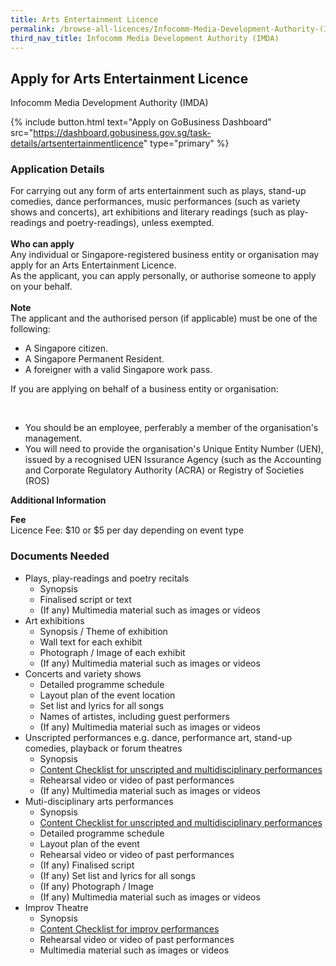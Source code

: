 ```yaml
---
title: Arts Entertainment Licence
permalink: /browse-all-licences/Infocomm-Media-Development-Authority-(IMDA)/Arts-Entertainment-Licence
third_nav_title: Infocomm Media Development Authority (IMDA)
---
```


## Apply for Arts Entertainment Licence

Infocomm Media Development Authority (IMDA)

{% include button.html text="Apply on GoBusiness Dashboard" src="https://dashboard.gobusiness.gov.sg/task-details/artsentertainmentlicence" type="primary" %}

<H3>Application Details</H3>

<p>For carrying out any form of arts entertainment such as plays, stand-up comedies, dance performances, music performances (such as variety shows and concerts), art exhibitions and literary readings (such as play-readings and poetry-readings), unless exempted.<br><br>
<b>Who can apply</b><br>
Any individual or Singapore-registered business entity or organisation may apply for an Arts Entertainment Licence.<br>
As the applicant, you can apply personally, or authorise someone to apply on your behalf.<br><br>
<b>Note</b><br>
The applicant and the authorised person (if applicable) must be one of the following:<br>
<ul>
<li>A Singapore citizen.</li>
<li>A Singapore Permanent Resident.</li>
<li>A foreigner with a valid Singapore work pass.</li>
</ul>
<p>If you are applying on behalf of a business entity or organisation:</p>
<br>
<ul>
<li>You should be an employee, perferably a member of the organisation's management.</li>
<li>You will need to provide the organisation's Unique Entity Number (UEN), issued by a recognised UEN Issurance Agency (such as the Accounting and Corporate Regulatory Authority (ACRA) or Registry of Societies (ROS)</li>
</ul>
</p>

<strong>Additional Information</strong>

<p><strong>Fee</strong><br />Licence Fee: $10 or $5 per day depending on event type</p>

<H3>Documents Needed</H3>

<ul>
<li>Plays, play-readings and poetry recitals
<ul>
<li>Synopsis</li>
<li>Finalised script or text</li>
<li>(If any) Multimedia material such as images or videos</li>
</ul>
</li>
<li>Art exhibitions
<ul>
<li>Synopsis / Theme of exhibition</li>
<li>Wall text for each exhibit</li>
<li>Photograph / Image of each exhibit</li>
<li>(If any) Multimedia material such as images or videos</li>
</ul>
</li>
<li>Concerts and variety shows
<ul>
<li>Detailed programme schedule</li>
<li>Layout plan of the event location</li>
<li>Set list and lyrics for all songs</li>
<li>Names of artistes, including guest performers</li>
<li>(If any) Multimedia material such as images or videos</li>
</ul>
</li>
<li>Unscripted performances e.g. dance, performance art, stand-up comedies, playback or forum theatres
<ul>
<li>Synopsis</li>
<li><a href="https://www.imda.gov.sg/-/media/imda/files/regulation-licensing-and-consultations/licensing/licenses/content-checklist-form-for-unscripted-and-multidisciplinary-performances.pdf" target="_blank" rel="noopener">Content Checklist for unscripted and multidisciplinary performances</a></li>
<li>Rehearsal video or video of past performances</li>
<li>(If any) Multimedia material such as images or videos</li>
</ul>
</li>
<li>Muti-disciplinary arts performances
<ul>
<li>Synopsis</li>
<li><a href="https://www.imda.gov.sg/-/media/imda/files/regulation-licensing-and-consultations/licensing/licenses/content-checklist-form-for-unscripted-and-multidisciplinary-performances.pdf" target="_blank" rel="noopener">Content Checklist for unscripted and multidisciplinary performances</a></li>
<li>Detailed programme schedule</li>
<li>Layout plan of the event</li>
<li>Rehearsal video or video of past performances</li>
<li>(If any) Finalised script</li>
<li>(If any) Set list and lyrics for all songs</li>
<li>(If any) Photograph / Image</li>
<li>(If any) Multimedia material such as images or videos</li>
</ul>
</li>
<li>Improv Theatre
<ul>
<li>Synopsis</li>
<li><a href="https://www.imda.gov.sg/-/media/imda/files/regulation-licensing-and-consultations/licensing/licenses/content-checklist-for-improv-performances.pdf" target="_blank" rel="noopener">Content Checklist for improv performances</a></li>
<li>Rehearsal video or video of past performances</li>
<li>Multimedia material such as images or videos</li>
</ul>
</li>
</ul>

